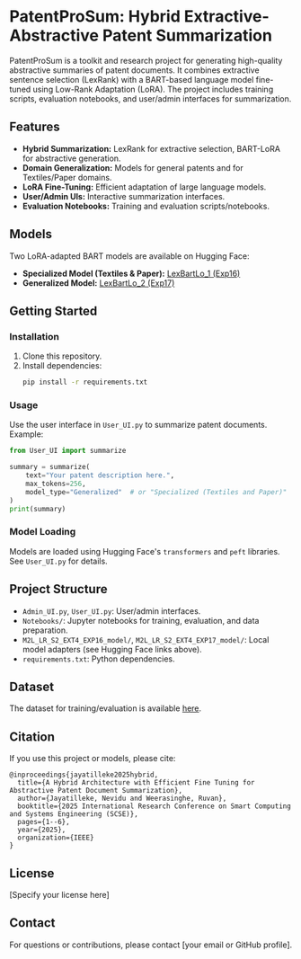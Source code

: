 # PatentProSum: Hybrid Extractive-Abstractive Patent Summarization

PatentProSum is a toolkit and research project for generating high-quality abstractive summaries of patent documents. It combines extractive sentence selection (LexRank) with a BART-based language model fine-tuned using Low-Rank Adaptation (LoRA). The project includes training scripts, evaluation notebooks, and user/admin interfaces for summarization.

## Features

- **Hybrid Summarization:** LexRank for extractive selection, BART-LoRA for abstractive generation.
- **Domain Generalization:** Models for general patents and for Textiles/Paper domains.
- **LoRA Fine-Tuning:** Efficient adaptation of large language models.
- **User/Admin UIs:** Interactive summarization interfaces.
- **Evaluation Notebooks:** Training and evaluation scripts/notebooks.

## Models

Two LoRA-adapted BART models are available on Hugging Face:

- **Specialized Model (Textiles & Paper):** [LexBartLo_1 (Exp16)](https://huggingface.co/Nevidu/LexBartLo_1)
- **Generalized Model:** [LexBartLo_2 (Exp17)](https://huggingface.co/Nevidu/LexBartLo_2)

## Getting Started

### Installation

1. Clone this repository.
2. Install dependencies:
    ```sh
    pip install -r requirements.txt
    ```

### Usage

Use the user interface in `User_UI.py` to summarize patent documents. Example:

```python
from User_UI import summarize

summary = summarize(
    text="Your patent description here.",
    max_tokens=256,
    model_type="Generalized"  # or "Specialized (Textiles and Paper)"
)
print(summary)
```

### Model Loading

Models are loaded using Hugging Face's `transformers` and `peft` libraries. See `User_UI.py` for details.

## Project Structure

- `Admin_UI.py`, `User_UI.py`: User/admin interfaces.
- `Notebooks/`: Jupyter notebooks for training, evaluation, and data preparation.
- `M2L_LR_S2_EXT4_EXP16_model/`, `M2L_LR_S2_EXT4_EXP17_model/`: Local model adapters (see Hugging Face links above).
- `requirements.txt`: Python dependencies.

## Dataset

The dataset for training/evaluation is available [here](https://drive.google.com/drive/folders/1PLzZZ6JaHYl5jjp8EEm8GcNVQ1Bb_8cw?usp=sharing).

## Citation

If you use this project or models, please cite:

```
@inproceedings{jayatilleke2025hybrid,
  title={A Hybrid Architecture with Efficient Fine Tuning for Abstractive Patent Document Summarization},
  author={Jayatilleke, Nevidu and Weerasinghe, Ruvan},
  booktitle={2025 International Research Conference on Smart Computing and Systems Engineering (SCSE)},
  pages={1--6},
  year={2025},
  organization={IEEE}
}
```

## License

[Specify your license here]

## Contact

For questions or contributions, please contact [your email or GitHub profile].
